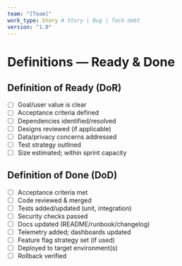 ```yaml
---
team: "[Team]"
work_type: Story # Story | Bug | Tech debt
version: "1.0"
---
```


# Definitions — Ready & Done

## Definition of Ready (DoR)

- [ ] Goal/user value is clear
- [ ] Acceptance criteria defined
- [ ] Dependencies identified/resolved
- [ ] Designs reviewed (if applicable)
- [ ] Data/privacy concerns addressed
- [ ] Test strategy outlined
- [ ] Size estimated; within sprint capacity

## Definition of Done (DoD)

- [ ] Acceptance criteria met
- [ ] Code reviewed & merged
- [ ] Tests added/updated (unit, integration)
- [ ] Security checks passed
- [ ] Docs updated (README/runbook/changelog)
- [ ] Telemetry added; dashboards updated
- [ ] Feature flag strategy set (if used)
- [ ] Deployed to target environment(s)
- [ ] Rollback verified
